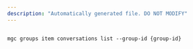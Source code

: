 ```yaml
---
description: "Automatically generated file. DO NOT MODIFY"
---
```


```cli

mgc groups item conversations list --group-id {group-id}

```